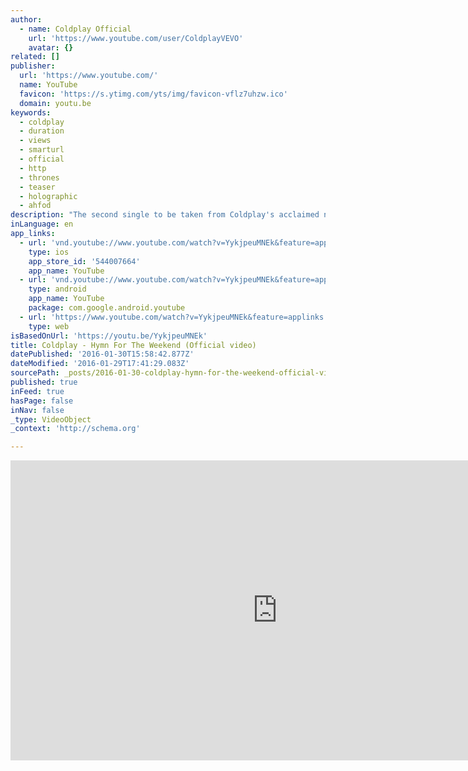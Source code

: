 ```yaml
---
author:
  - name: Coldplay Official
    url: 'https://www.youtube.com/user/ColdplayVEVO'
    avatar: {}
related: []
publisher:
  url: 'https://www.youtube.com/'
  name: YouTube
  favicon: 'https://s.ytimg.com/yts/img/favicon-vflz7uhzw.ico'
  domain: youtu.be
keywords:
  - coldplay
  - duration
  - views
  - smarturl
  - official
  - http
  - thrones
  - teaser
  - holographic
  - ahfod
description: "The second single to be taken from Coldplay's acclaimed new album, A Head Full Of Dreams (out now)."
inLanguage: en
app_links:
  - url: 'vnd.youtube://www.youtube.com/watch?v=YykjpeuMNEk&feature=applinks'
    type: ios
    app_store_id: '544007664'
    app_name: YouTube
  - url: 'vnd.youtube://www.youtube.com/watch?v=YykjpeuMNEk&feature=applinks'
    type: android
    app_name: YouTube
    package: com.google.android.youtube
  - url: 'https://www.youtube.com/watch?v=YykjpeuMNEk&feature=applinks'
    type: web
isBasedOnUrl: 'https://youtu.be/YykjpeuMNEk'
title: Coldplay - Hymn For The Weekend (Official video)
datePublished: '2016-01-30T15:58:42.877Z'
dateModified: '2016-01-29T17:41:29.083Z'
sourcePath: _posts/2016-01-30-coldplay-hymn-for-the-weekend-official-video.md
published: true
inFeed: true
hasPage: false
inNav: false
_type: VideoObject
_context: 'http://schema.org'

---
```

<iframe src="https://cdn.embedly.com/widgets/media.html?src=https%3A%2F%2Fwww.youtube.com%2Fembed%2FYykjpeuMNEk%3Ffeature%3Doembed&amp;url=https%3A%2F%2Fwww.youtube.com%2Fwatch%3Fv%3DYykjpeuMNEk%26feature%3Dyoutu.be&amp;image=https%3A%2F%2Fi.ytimg.com%2Fvi%2FYykjpeuMNEk%2Fhqdefault.jpg&amp;key=b7d04c9b404c499eba89ee7072e1c4f7&amp;type=text%2Fhtml&amp;schema=youtube" width="854" height="480" scrolling="no" frameborder="0" allowfullscreen="allowfullscreen" style=""></iframe>